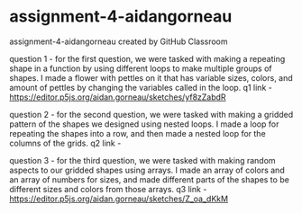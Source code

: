 # assignment-4-aidangorneau
assignment-4-aidangorneau created by GitHub Classroom

question 1 - for the first question, we were tasked with making a repeating shape in a function by using different loops to make multiple groups of shapes. 
I made a flower with pettles on it that has variable sizes, colors, and amount of pettles by changing the variables called in the loop. 
q1 link - https://editor.p5js.org/aidan.gorneau/sketches/yf8zZabdR

question 2 - for the second question, we were tasked with making a gridded pattern of the shapes we designed using nested loops. I made a loop for repeating the shapes into a row, and then made a nested loop for the columns of the grids. 
q2 link - 

question 3 - for the third question, we were tasked with making random aspects to our gridded shapes using arrays. I made an array of colors and an array of numbers for sizes, and made different parts of the shapes to be different sizes and colors from those arrays. 
q3 link - https://editor.p5js.org/aidan.gorneau/sketches/Z_oa_dKkM
